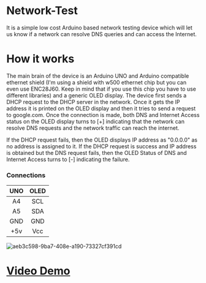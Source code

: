 # Network-Test

It is a simple low cost Arduino based network testing device which will let us know if a network can resolve DNS queries and can access the Internet.

# How it works

The main brain of the device is an Arduino UNO and Arduino compatible ethernet shield (I'm using a shield with w500 ethernet chip but you can even use ENC28J60. Keep in mind that if you use this chip you have to use different libraries) and a generic OLED display.
The device first sends a DHCP request to the DHCP server in the network. Once it gets the IP address it is printed on the OLED display and then it tries to send a request to google.com. Once the connection is made, both DNS and Internet Access status on the OLED display turns to [+] indicating that the network can resolve DNS requests and the network traffic can reach the internet.

If the DHCP request fails, then the OLED displays IP address as "0.0.0.0" as no address is assigned to it. If the DHCP request is success and IP address is obtained but the DNS request fails, then the OLED Status of DNS and Internet Access turns to [-] indicating the failure. 

### Connections 

| UNO | OLED  |
|:---:|:-----:|
|A4   |SCL    |
|A5   |SDA    |
|GND  |GND    |
|+5v  | Vcc   |

![aeb3c598-9ba7-408e-a190-73327cf391cd](https://cloud.githubusercontent.com/assets/14306244/24331276/6545d7ac-124e-11e7-8d7b-dbe0fe63963e.jpg)


# [Video Demo](https://youtu.be/LQ3Fr18DHvQ)

